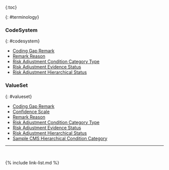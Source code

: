 
<!--- ### Value Sets

{% include list-simple-valuesets.xhtml %}

### Code Systems

{% include list-simple-codesystems.xhtml %}
--->

{:toc}

{: #terminology}

### CodeSystem 
{: #codesystem}

- [Coding Gap Remark](CodeSystem-coding-gap-remark.html)
- [Remark Reason](CodeSystem-remark-reason.html)
- [Risk Adjustment Condition Category Type](CodeSystem-cc-type.html)
- [Risk Adjustment Evidence Status](ValueSet-evidence-status.html)
- [Risk Adjustment Hierarchical Status](CodeSystem-hierarchical-status.html)

### ValueSet 
{: #valueset}

- [Coding Gap Remark](ValueSet-coding-gap-remark.html)
- [Confidence Scale](ValueSet-confidence-scale.html)
- [Remark Reason](ValueSet-remark-reason.html)
- [Risk Adjustment Condition Category Type](ValueSet-cc-type.html)
- [Risk Adjustment Evidence Status](ValueSet-evidence-status.html)
- [Risk Adjustment Hierarchical Status](ValueSet-hierarchical-status.html)
- [Sample CMS Hierarchical Condition Category](ValueSet-sample-cmshcc.html)

---


<br />

{% include link-list.md %}
